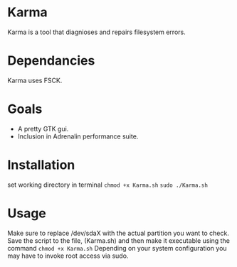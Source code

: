 # Karma
Karma is a tool that diagnioses and repairs filesystem errors.

# Dependancies
Karma uses FSCK.

# Goals
- A pretty GTK gui.
- Inclusion in Adrenalin performance suite.

# Installation
set working directory in terminal
`chmod +x Karma.sh`
`sudo ./Karma.sh`

# Usage

Make sure to replace /dev/sdaX with the actual partition you want to check. Save the script to the file, (Karma.sh) and then make it executable using the command `chmod +x Karma.sh`
Depending on your system configuration you may have to invoke root access via sudo.
